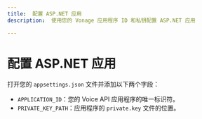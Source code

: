 ```yaml
---
title:  配置 ASP.NET 应用
description:  使用您的 Vonage 应用程序 ID 和私钥配置 ASP.NET 应用

---
```


配置 ASP.NET 应用
=============

打开您的 `appsettings.json` 文件并添加以下两个字段：

* `APPLICATION_ID`：您的 Voice API 应用程序的唯一标识符。
* `PRIVATE_KEY_PATH`：应用程序的 `private.key` 文件的位置。

